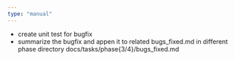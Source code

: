 ```yaml
---
type: "manual"
---
```


- create unit test for bugfix
- summarize the bugfix and appen it to related bugs_fixed.md in different phase directory docs/tasks/phase{3/4}/bugs_fixed.md
